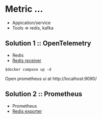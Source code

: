 # Metric ...
* Appication/service
* Tools => redis, kafka

## Solution 1 :: OpenTelemetry
* Redis 
* [Redis receiver](https://github.com/open-telemetry/opentelemetry-collector-contrib/tree/main/receiver/redisreceiver)

```
$docker compose up -d
```
Open prometheus ui at http://localhost:9090/

## Solution 2 :: Prometheus
* Prometheus
* [Redis exporter](https://github.com/oliver006/redis_exporter)
